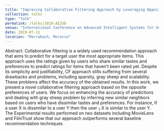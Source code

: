 ```yaml
---
title: "Improving Collaborative Filtering Approach by Leveraging Opposite Users"
collection: talks
type: "Talk"
permalink: /talks/2019-AI2SD
venue: "International Conference on Advanced Intelligent Systems for Sustainable Development (AI2SD’2019)"
date: 2019-07-11
location: "Marrakech, Morocco"
---
```


Abstract:
Collaborative filtering is a widely used recommendation approach that aims to predict for a target user the most appropriate items. This approach uses the ratings given by users who share similar tastes and preferences to predict ratings for items that haven’t been rated yet. Despite its simplicity and justifiability, CF approach stills suffering from several drawbacks and problems, including sparsity, gray sheep and scalability. These problems affect the accuracy of the obtained results. In this work, we present a novel collaborative filtering approach based on the opposite preferences of users. We focus on enhancing the accuracy of predictions and dealing with gray sheep problem by inferring new similar neighbors based on users who have dissimilar tastes and preferences. For instance, if a user X is dissimilar to a user Y then the user ┐X is similar to the user Y. The Experimental results performed on two datasets including MovieLens and FilmTrust show that our approach outperforms several baseline recommendation techniques

